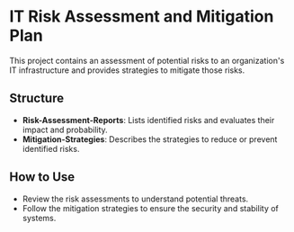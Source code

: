 # IT Risk Assessment and Mitigation Plan

This project contains an assessment of potential risks to an organization's IT infrastructure and provides strategies to mitigate those risks.

## Structure
- **Risk-Assessment-Reports**: Lists identified risks and evaluates their impact and probability.
- **Mitigation-Strategies**: Describes the strategies to reduce or prevent identified risks.

## How to Use
- Review the risk assessments to understand potential threats.
- Follow the mitigation strategies to ensure the security and stability of systems.

